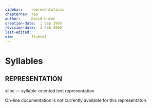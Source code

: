 ```yaml
---
sidebar:	representations
chapternav:	rep
author:		David Huron
creation-date:	1 Sep 1998
revision-date:	3 Feb 2000
last-edited:	
vim:		ft=html
---
```



Syllables
====================================

## REPRESENTATION ##

<span class="rep">silbe</span> &mdash; syllable-oriented text representation

On-line documentation is not currently available for this representaton.

